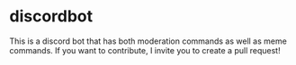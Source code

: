 # discordbot

This is a discord bot that has both moderation commands as well as meme commands. If you want to contribute, I invite you to create a pull request!
